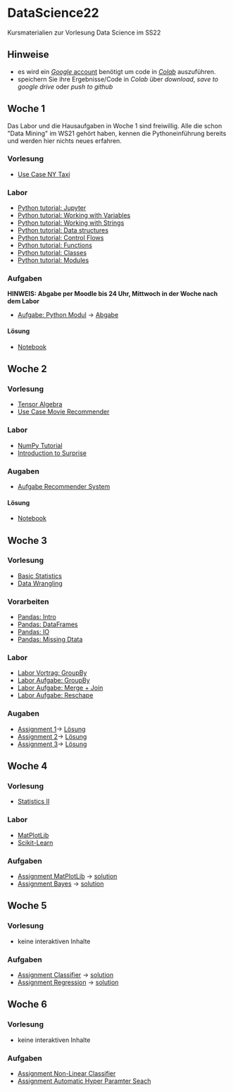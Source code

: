 # DataScience22
Kursmaterialien zur Vorlesung Data Science im SS22


## Hinweise
* es wird ein  [*Google* account](https://accounts.google.com/signup/v2/webcreateaccount?hl=en&flowName=GlifWebSignIn&flowEntry=SignUp) benötigt um code in [*Colab*](https://colab.research.google.com) auszuführen.
* speichern Sie ihre Ergebnisse/Code in *Colab* über *download*, *save to google drive* oder *push to github* 

## Woche 1
Das Labor und die Hausaufgaben in Woche 1 sind freiwillig. Alle die schon "Data Mining" im WS21 gehört haben, kennen die Pythoneinführung bereits und werden hier nichts neues erfahren.

### Vorlesung
* [Use Case NY Taxi](https://colab.research.google.com/github/keuperj/DataScience22/blob/main/week_1/UseCase_NY_Taxi.ipynb)

### Labor
* [Python tutorial: Jupyter](https://colab.research.google.com/github/keuperj/DataScience22/blob/main/Python_Tutorial/00_Jupyter-Intro.ipynb)
* [Python tutorial: Working with Variables](https://colab.research.google.com/github/keuperj/DataScience22/blob/main/Python_Tutorial/01_variables.ipynb)
* [Python tutorial: Working with Strings](https://colab.research.google.com/github/keuperj/DataScience22/blob/main/Python_Tutorial/02_strings.ipynb)
* [Python tutorial: Data structures](https://colab.research.google.com/github/keuperj/DataScience22/blob/main/Python_Tutorial/03_data_structures.ipynb)
* [Python tutorial: Control Flows](https://colab.research.google.com/github/keuperj/DataScience22/blob/main/Python_Tutorial/04_control_flow.ipynb)
* [Python tutorial: Functions](https://colab.research.google.com/github/keuperj/DataScience22/blob/main/Python_Tutorial/05_functions.ipynb)
* [Python tutorial: Classes](https://colab.research.google.com/github/keuperj/DataScience22/blob/main/Python_Tutorial/06_classes.ipynb)
* [Python tutorial: Modules](https://colab.research.google.com/github/keuperj/DataScience22/blob/main/Python_Tutorial/07_modules.ipynb)


### Aufgaben
**HINWEIS: Abgabe per Moodle bis 24 Uhr, Mittwoch in der Woche nach dem Labor**

* [Aufgabe: Python Modul](https://colab.research.google.com/github/keuperj/DataScience22/blob/main/week_1/Aufgabe_Python.ipynb) -> [Abgabe](https://elearning.hs-offenburg.de/moodle/course/view.php?id=5869#section-1)
#### Lösung
* [Notebook](https://colab.research.google.com/github/keuperj/DataScience22/blob/main/week_1/Solution/Solution_Aufgabe_Python.ipynb)


## Woche 2

### Vorlesung
* [Tensor Algebra](https://colab.research.google.com/github/keuperj/DataScience22/blob/main/week_2/Tensor_Algebra.ipynb)
* [Use Case Movie Recommender](https://colab.research.google.com/github/keuperj/DataScience22/blob/main/week_2/UseCase_RecommendationSystems.ipynb)

### Labor
* [NumPy Tutorial](https://colab.research.google.com/github/keuperj/DataScience22/blob/main/week_2/Introduction_to__Numpy.ipynb)
* [Introduction to Surprise](https://colab.research.google.com/github/keuperj/DataScience22/blob/main/week_2/Surprise.ipynb)

### Augaben
* [Aufgabe Recommender System](https://colab.research.google.com/github/keuperj/DataScience22/blob/main/week_2/Assignment_2_recommender.ipynb)
#### Lösung
* [Notebook](https://colab.research.google.com/github/keuperj/DataScience22/blob/main/week_2/Assignment_2_solution.ipynb)

## Woche 3

### Vorlesung
* [Basic Statistics](https://colab.research.google.com/github/keuperj/DataScience22/blob/main/week_3/Basic_Statistics.ipynb)
* [Data Wrangling](https://colab.research.google.com/github/keuperj/DataScience22/blob/main/week_3/Data_Wrangling.ipynb)

### Vorarbeiten
* [Pandas: Intro](https://colab.research.google.com/github/keuperj/DataScience22/blob/main/week_3/Lab_01_pandas_Intro.ipynb)
* [Pandas: DataFrames](https://colab.research.google.com/github/keuperj/DataScience22/blob/main/week_3/Lab_02_pandas_DataFrame.ipynb)
* [Pandas: IO](https://colab.research.google.com/github/keuperj/DataScience22/blob/main/week_3/Lab_03_pandas_IO.ipynb)
* [Pandas: Missing Dtata](https://colab.research.google.com/github/keuperj/DataScience22/blob/main/week_3/Lab_04_pandas_MissingData.ipynb)

### Labor
* [Labor Vortrag: GroupBy](https://colab.research.google.com/github/keuperj/DataScience22/blob/main/week_3/GroupBy.ipynb)
* [Labor Aufgabe: GroupBy](https://colab.research.google.com/github/keuperj/DataScience22/blob/main/week_3/Lab_05_pandas_Group_by.ipynb)
* [Labor Aufgabe: Merge + Join](https://colab.research.google.com/github/keuperj/DataScience22/blob/main/week_3/Lab_06_pandas_MergeandJoin.ipynb)
* [Labor Aufgabe: Reschape](https://colab.research.google.com/github/keuperj/DataScience22/blob/main/week_3/Lab_07_pandas_reshape.ipynb)


### Augaben
* [Assignment 1](https://colab.research.google.com/github/keuperj/DataScience22/blob/main/week_3/Assignment_1.ipynb)-> [Lösung](https://colab.research.google.com/github/keuperj/DataScience22/blob/main/week_3/solution_1.ipynb)
* [Assignment 2](https://colab.research.google.com/github/keuperj/DataScience22/blob/main/week_3/Assignment_2.ipynb)-> [Lösung](https://colab.research.google.com/github/keuperj/DataScience22/blob/main/week_3/solution_2.ipynb)
* [Assignment 3](https://colab.research.google.com/github/keuperj/DataScience22/blob/main/week_3/Assignment_3.ipynb)-> [Lösung](https://colab.research.google.com/github/keuperj/DataScience22/blob/main/week_3/solution_3.ipynb)

## Woche 4
### Vorlesung
* [Statistics II](https://colab.research.google.com/github/keuperj/DataScience22/blob/main/week_4/Statistics_Part_II.ipynb)

### Labor
* [MatPlotLib](https://colab.research.google.com/github/keuperj/DataScience22/blob/main/week_4/Lab_Matplotlib-Intro.ipynb)
* [Scikit-Learn](https://colab.research.google.com/github/keuperj/DataScience22/blob/main/week_4/Scikit_Learn.ipynb)

### Aufgaben
* [Assignment MatPlotLib](https://colab.research.google.com/github/keuperj/DataScience22/blob/main/week_4/Assignment_MatplotLib.ipynb) -> [solution](https://colab.research.google.com/github/keuperj/DataScience22/blob/main/week_4/Assignment_MatplotLib_Solution.ipynb)
* [Assignment Bayes](https://colab.research.google.com/github/keuperj/DataScience22/blob/main/week_4/Assignment_Classification.ipynb) -> [solution](https://colab.research.google.com/github/keuperj/DataScience22/blob/main/week_4/Assignment_Classification_solution.ipynb)

## Woche 5
### Vorlesung
* keine interaktiven Inhalte

### Aufgaben
* [Assignment Classifier](https://colab.research.google.com/github/keuperj/DataScience22/blob/main/week_5/5_a_Classification.ipynb) -> [solution](https://colab.research.google.com/github/keuperj/DataScience22/blob/main/week_5/5_a_Classification_solution.ipynb)
* [Assignment Regression](https://colab.research.google.com/github/keuperj/DataScience22/blob/main/week_5/5_b_Regression_NY_Taxy.ipynb) -> [solution](https://colab.research.google.com/github/keuperj/DataScience22/blob/main/week_5/5_b_Regression_NY_Taxi_solution.ipynb)

## Woche 6
### Vorlesung
* keine interaktiven Inhalte

### Aufgaben
* [Assignment Non-Linear Classifier](https://colab.research.google.com/github/keuperj/DataScience22/blob/main/week_6/6_a_Non-Linear_Classification.ipynb)
* [Assignment Automatic Hyper Paramter Seach](https://colab.research.google.com/github/keuperj/DataScience22/blob/main/week_6/6_b_AutoSkLearn_Regression_NY_Taxy.ipynb)
